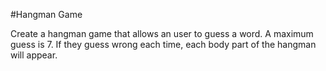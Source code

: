 #Hangman Game

Create a hangman game that allows an user to guess a word. A maximum guess is 7. 
If they guess wrong each time, each body part of the hangman will appear. 
